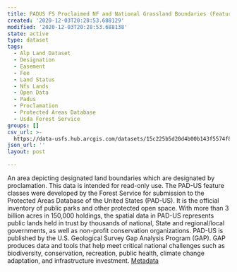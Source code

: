 ```yaml
---
title: PADUS FS Proclaimed NF and National Grassland Boundaries (Feature Layer)
created: '2020-12-03T20:28:53.688129'
modified: '2020-12-03T20:28:53.688138'
state: active
type: dataset
tags:
  - Alp Land Dataset
  - Designation
  - Easement
  - Fee
  - Land Status
  - Nfs Lands
  - Open Data
  - Padus
  - Proclamation
  - Protected Areas Database
  - Usda Forest Service
groups: []
csv_url: >-
  https://data-usfs.hub.arcgis.com/datasets/15c225b5d20d4b00b143f5574f83d31f_0.csv?outSR=%7B%22latestWkid%22%3A4269%2C%22wkid%22%3A4269%7D
json_url: ''
layout: post

---
```

An area depicting designated land boundaries which are designated by proclamation. This data is intended for read-only use. The PAD-US feature classes were developed by the Forest Service for submission to the Protected Areas Database of the United States (PAD-US). It is the official inventory of public parks and other protected open space. With more than 3 billion acres in 150,000 holdings, the spatial data in PAD-US represents public lands held in trust by thousands of national, State and regional/local governments, as well as non-profit conservation organizations. PAD-US is published by the U.S. Geological Survey Gap Analysis Program (GAP). GAP produces data and tools that help meet critical national challenges such as biodiversity, conservation, recreation, public health, climate change adaptation, and infrastructure investment. <a href='https://data.fs.usda.gov/geodata/edw/edw_resources/meta/S_USA.PADUS_Proc.xml' target='_blank'>Metadata</a>
